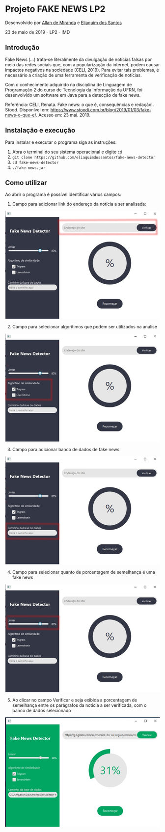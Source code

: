 ﻿# Projeto FAKE NEWS LP2

Desenvolvido  por [Allan de Miranda](https://github.com/allandemiranda)
                e [Eliaquim dos Santos](https://github.com/eliaquimdossantos)

23 de maio de 2019 - LP2 - IMD

## Introdução

Fake News (…) trata-se literalmente da divulgação de notícias falsas por meio das redes sociais que, com a popularização da internet, podem causar impactos negativos na sociedade (CELI, 2019). Para evitar tais problemas, é necessário a criação de uma ferramenta de verificação de notícias.

Com o conhecimento adquirido na disciplina de Linguagem de Programação 2 do curso de Tecnologia da Informação da UFRN, foi desenvolvido um software em Java para a detecção de fake news.

Referência: CELI, Renata. Fake news: o que é, consequências e redação!. Stood. Disponível em: <https://www.stoodi.com.br/blog/2019/01/03/fake-news-o-que-e/>. Acesso em: 23 mai. 2019. 

## Instalação e execução

Para instalar e executar o programa siga as instruções:

1. Abra o terminal do seu sistema operacional e digite `cd`
2. `git clone https://github.com/eliaquimdossantos/fake-news-detector`
3. `cd fake-news-detector`
4. `./fake-news.jar`

## Como utilizar

Ao abrir o programa é possível identificar vários campos:

1. Campo para adicionar link do endereço da notícia a ser analisada:
<img src="https://raw.githubusercontent.com/eliaquimdossantos/fake-news-detector/master/img/img3.jpg" alt="img" />

2. Campo para selecionar algorítimos que podem ser utilizados na análise
<img src="https://raw.githubusercontent.com/eliaquimdossantos/fake-news-detector/master/img/img5.jpg" alt="img" />

3. Campo para adicionar banco de dados de fake news
<img src="https://raw.githubusercontent.com/eliaquimdossantos/fake-news-detector/master/img/img6.jpg" alt="img" />

4. Campo para selecionar quanto de porcentagem de semelhança é uma fake news
<img src="https://raw.githubusercontent.com/eliaquimdossantos/fake-news-detector/master/img/img4.jpg" alt="img" />

5. Ao clicar no campo Verificar e seja exibida a porcentagem de semelhança entre os parágrafos da notícia a ser verificada, com o banco de dados selecionado
<img src="https://raw.githubusercontent.com/eliaquimdossantos/fake-news-detector/master/img/img2.jpg" alt="img" />

